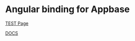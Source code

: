 # Angular binding for Appbase

[TEST Page](http://sagarchandarana123.github.io/ng-appbase)

[DOCS](http://hack.appbase.io/#!/docs/angular_basics.md)